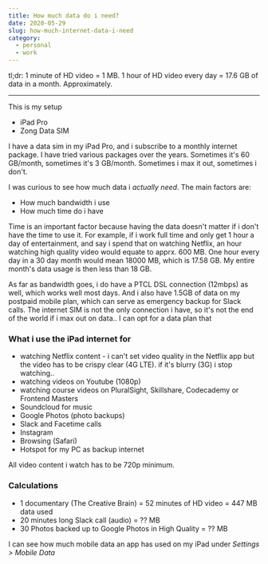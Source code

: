 ```yaml
---
title: How much data do i need?
date: 2020-05-29
slug: how-much-internet-data-i-need
category:
  - personal
  - work
---
```


tl;dr: 1 minute of HD video = 1 MB. 1 hour of HD video every day = 17.6 GB of data in a month. Approximately.

---

This is my setup

- iPad Pro
- Zong Data SIM

I have a data sim in my iPad Pro, and i subscribe to a monthly internet package. I have tried various packages over the years. Sometimes it's 60 GB/month, sometimes it's 3 GB/month. Sometimes i max it out, sometimes i don't.

I was curious to see how much data i _actually need_. The main factors are:

- How much bandwidth i use
- How much time do i have

Time is an important factor because having the data doesn't matter if i don't have the time to use it. For example, if i work full time and only get 1 hour a day of entertainment, and say i spend that on watching Netflix, an hour watching high quality video would equate to apprx. 600 MB. One hour every day in a 30 day month would mean 18000 MB, which is 17.58 GB. My entire month's data usage is then less than 18 GB.

As far as bandwidth goes, i do have a PTCL DSL connection (12mbps) as well, which works well most days. And i also have 1.5GB of data on my postpaid mobile plan, which can serve as emergency backup for Slack calls. The internet SIM is not the only connection i have, so it's not the end of the world if i max out on data.. I can opt for a data plan that

### What i use the iPad internet for

- watching Netflix content - i can't set video quality in the Netflix app but the video has to be crispy clear (4G LTE). if it's blurry (3G) i stop watching..
- watching videos on Youtube (1080p)
- watching course videos on PluralSight, Skillshare, Codecademy or Frontend Masters
- Soundcloud for music
- Google Photos (photo backups)
- Slack and Facetime calls
- Instagram
- Browsing (Safari)
- Hotspot for my PC as backup internet

All video content i watch has to be 720p minimum.

### Calculations

- 1 documentary (The Creative Brain) = 52 minutes of HD video = 447 MB data used
- 20 minutes long Slack call (audio) = ?? MB
- 30 Photos backed up to Google Photos in High Quality = ?? MB

I can see how much mobile data an app has used on my iPad under _Settings > Mobile Data_
